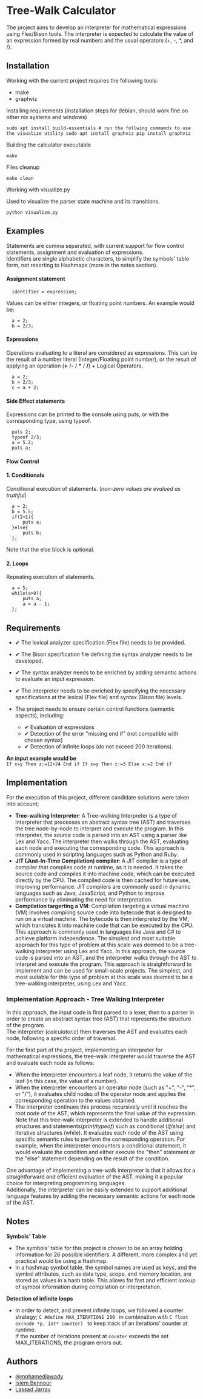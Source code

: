 
# Tree-Walk Calculator


The project aims to develop an interpreter for mathematical expressions using Flex/Bison tools. The interpreter is expected to calculate the value of an expression formed by real numbers and the usual operators (+, -, *, and /).

## Installation
Working with the current project requires the following tools:  
- make
- graphviz  

Installing requirements (installation steps for debian, should work fine on other nix systems and windows)  

`
    sudo apt install build-essentials
    # run the follwing commands to use the visualize utility
    sudo apt install graphviz
    pip install graphviz
`  

Building the calculator executable  

`
    make
`  

Files cleanup  

`
    make clean
`  

Working with visualize.py  

Used to visualize the parser state machine and its transitions.  

`
    python visualize.py
`

## Examples
Statements are comma separated, with current support for flow control statements, assignment and evaluation of expressions.  
Identifiers are single alphabetic characters, to simplify the symbols' table form, not resorting to Hashmaps (more in the notes section). 
#### Assignment statement

```
  identifier = expression;
```
Values can be either integers, or floating point numbers.
An example would be:
```
  a = 2;
  b = 2/3;
```

#### Expressions

Operations evaluating to a literal are considered as expressions. This can be the result of a number literal (Integer/Floating point number), or the result of applying an operation (**+** /**-** / **\*** / **/**) + Logical Operators.


```
  a = 2;
  b = 2/3;
  c = a + 2;
```

#### Side Effect statements
Expressions can be printed to the console using puts, or with the corresponding type, using typeof.
```
  puts 2;
  typeof 2/3;
  a = 5.2;
  puts a;
```

#### Flow Control

#### 1. Conditionals
Conditional execution of statements. (*non-zero values are evalued as truthful*)
```
  a = 2;
  b = 5.5;
  if(2>1){
      puts a;
  }else{
      puts b;
  };
```
Note that the else block is optional.

#### 2. Loops
Repeating execution of statements.
```
  a = 5;
  while(a>0){
      puts a;
      a = a - 1;
  };
```
## Requirements

- ✔ The lexical analyzer specification (Flex file) needs to be provided.  
- ✔ The Bison specification file defining the syntax analyzer needs to be developed.
- ✔ The syntax analyzer needs to be enriched by adding semantic actions to evaluate an input expression.



- ✔ The interpreter needs to be enriched by specifying the necessary specifications at the lexical (Flex file) and syntax (Bison file) levels.
- The project needs to ensure certain control functions (semantic aspects), including:
    - ✔ Evaluation of expressions
    - ✔ Detection of the error "missing end if" (not compatible with chosen syntax)
    - ✔ Detection of infinite loops (do not exceed 200 iterations).

**An input example would be**  
`If x=y Then z:=12+24 End if If x=y Then z:=3 Else x:=2 End if`
## Implementation
For the execution of this project, different candidate solutions were taken into account;
- **Tree-walking Interpreter**: A Tree-walking Interpreter is a type of interpreter that processes an abstract syntax tree (AST) and traverses the tree node-by-node to interpret and execute the program. In this interpreter, the source code is parsed into an AST using a parser like Lex and Yacc. The interpreter then walks through the AST, evaluating each node and executing the corresponding code. This approach is commonly used in scripting languages such as Python and Ruby.
- **JIT (Just-In-Time Compilation) compiler**: A JIT compiler is a type of compiler that compiles code at runtime, as it is needed. It takes the source code and compiles it into machine code, which can be executed directly by the CPU. The compiled code is then cached for future use, improving performance. JIT compilers are commonly used in dynamic languages such as Java, JavaScript, and Python to improve performance by eliminating the need for interpretation.
- **Compilation targerting a VM**: Compilation targeting a virtual machine (VM) involves compiling source code into bytecode that is designed to run on a virtual machine. The bytecode is then interpreted by the VM, which translates it into machine code that can be executed by the CPU. This approach is commonly used in languages like Java and C# to achieve platform independence. The simplest and most suitable approach for this type of problem at this scale was deemed to be a tree-walking interpreter using Lex and Yacc. In this approach, the source code is parsed into an AST, and the interpreter walks through the AST to interpret and execute the program. This approach is straightforward to implement and can be used for small-scale projects.
The simplest, and most suitable for this type of problem at this scale was deemed to be a tree-walking interpreter, using Lex and Yacc.

### Implementation Approach - Tree Walking Interpreter
In this approach, the input code is first parsed to a lexer, then to a parser in order to create an abstract syntax tree (AST) that represents the structure of the program.  
The interpreter (*calculator.c*) then traverses the AST and evaluates each node, following a specific order of traversal.

For the first part of the project, implementing an interpreter for mathematical expressions, the tree-walk interpreter would traverse the AST and evaluate each node as follows:

- When the interpreter encounters a leaf node, it returns the value of the leaf (in this case, the value of a number).
- When the interpreter encounters an operator node (such as "+", "-", "*", or "/"), it evaluates child nodes of the operator node and applies the corresponding operation to the values obtained.  
- The interpreter continues this process recursively until it reaches the root node of the AST, which represents the final value of the expression.  
Note that this tree-walk interpreter is extended to handle additional structures and statements(*print/typeof*) such as conditional (*if/else*) and iterative structures (while). It evaluates each node of the AST using specific semantic rules to perform the corresponding operation. For example, when the interpreter encounters a conditional statement, it would evaluate the condition and either execute the "then" statement or the "else" statement depending on the result of the condition.

One advantage of implementing a tree-walk interpreter is that it allows for a straightforward and efficient evaluation of the AST, making it a popular choice for interpreting programming languages.  
Additionally, the interpreter can be easily extended to support additional language features by adding the necessary semantic actions for each node of the AST.


## Notes


**Symbols' Table**

- The symbols' table for this project is chosen to be an array holding information for 26 possible identifiers. A different, more complex and yet practical would be using a Hashmap.  
- In a hashmap symbol table, the symbol names are used as keys, and the symbol attributes, such as data type, scope, and memory location, are stored as values in a hash table. 
This allows for fast and efficient lookup of symbol information during compilation or interpretation.

**Detection of infinite loops**
- In order to detect, and prevent infinite loops, we followed a counter strategy; 
`C
#define MAX_ITERATIONS 200
` in combination with 
`C
float ex(node *p, int* counter)
` to keep track of an iterations' counter at runtime.  
If the number of iterations present at `counter` exceeds the set MAX_ITERATIONS, the program errors out.  
## Authors

- [@mohamedjawady](https://www.github.com/mohamedjawady)
- [Islem Bennour]()
- [Lassad Jarray]()


